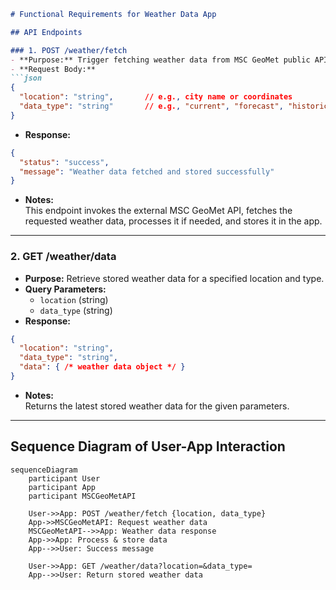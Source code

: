 ```markdown
# Functional Requirements for Weather Data App

## API Endpoints

### 1. POST /weather/fetch
- **Purpose:** Trigger fetching weather data from MSC GeoMet public API.
- **Request Body:**  
```json
{
  "location": "string",       // e.g., city name or coordinates
  "data_type": "string"       // e.g., "current", "forecast", "historical"
}
```
- **Response:**  
```json
{
  "status": "success",
  "message": "Weather data fetched and stored successfully"
}
```
- **Notes:**  
  This endpoint invokes the external MSC GeoMet API, fetches the requested weather data, processes it if needed, and stores it in the app.

---

### 2. GET /weather/data
- **Purpose:** Retrieve stored weather data for a specified location and type.
- **Query Parameters:**  
  - `location` (string)  
  - `data_type` (string)  
- **Response:**  
```json
{
  "location": "string",
  "data_type": "string",
  "data": { /* weather data object */ }
}
```
- **Notes:**  
  Returns the latest stored weather data for the given parameters.

---

## Sequence Diagram of User-App Interaction

```mermaid
sequenceDiagram
    participant User
    participant App
    participant MSCGeoMetAPI

    User->>App: POST /weather/fetch {location, data_type}
    App->>MSCGeoMetAPI: Request weather data
    MSCGeoMetAPI-->>App: Weather data response
    App->>App: Process & store data
    App-->>User: Success message

    User->>App: GET /weather/data?location=&data_type=
    App-->>User: Return stored weather data
```
```